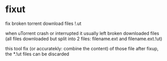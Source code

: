 # fixut
fix broken torrent download files !.ut

when uTorrent crash or interrupted it usually left broken downloaded files
(all files downloaded but split into 2 files: filename.ext and filename.ext.!ut)

this tool fix (or accuratekly: combine the content) of those file
after fixup, the *.!ut files can be discarded

